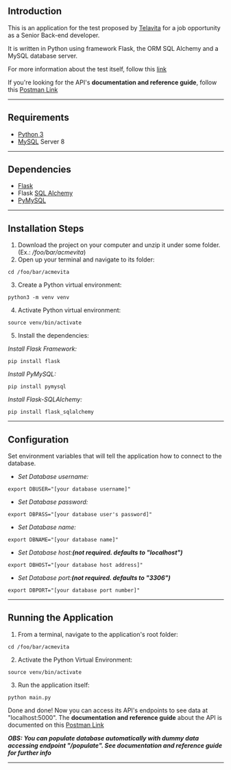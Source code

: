 ## Introduction

This is an application for the test proposed by [Telavita](https://www.telavita.com.br/) for a job opportunity as a Senior Back-end developer.

It is written in Python using framework Flask, the ORM SQL Alchemy and a MySQL database server.

For more information about the test itself, follow this [link](https://gitlab.com/telavita/projeto-backend/-/tree/master)

If you're looking for the API's **documentation and reference guide**, follow this [Postman Link](https://documenter.getpostman.com/view/17465061/U16kq4zE)

---

## Requirements

- [Python 3](https://www.python.org/downloads/)
- [MySQL](https://www.mysql.com/)  Server 8

---

## Dependencies

- [Flask](https://flask.palletsprojects.com/en/2.0.x/)
- Flask [SQL Alchemy](https://www.sqlalchemy.org/)
- [PyMySQL](https://pypi.org/project/PyMySQL/)

---

## Installation Steps

1. Download the project on your computer and unzip it under some folder. (Ex.: */foo/bar/acmevita*)
2. Open up your terminal and navigate to its folder:
```shell
cd /foo/bar/acmevita
```
3. Create a Python virtual environment:
```shell
python3 -m venv venv
```
4. Activate Python virtual environment:
```shell
source venv/bin/activate
```
5. Install the dependencies:

*Install Flask Framework:*
```shell
pip install flask
```
*Install PyMySQL:*
```shell
pip install pymysql
```
*Install Flask-SQLAlchemy:*
```shell
pip install flask_sqlalchemy
```

---

## Configuration
Set environment variables that will tell the application how to connect to the database.

- *Set Database username:*
```shell
export DBUSER="[your database username]"
```
- *Set Database password:*
```shell
export DBPASS="[your database user's password]"
```
- *Set Database name:*
```shell
export DBNAME="[your database name]"
```
- *Set Database host:**(not required. defaults to "localhost")*** 
```shell
export DBHOST="[your database host address]"
```
- *Set Database port:**(not required. defaults to "3306")*** 
```shell
export DBPORT="[your database port number]"
```

---

## Running the Application
1. From a terminal, navigate to the application's root folder:
```shell
cd /foo/bar/acmevita
```

2. Activate the Python Virtual Environment:
```shell
source venv/bin/activate
```

3. Run the application itself:
```shell
python main.py
```

Done and done! Now you can access its API's endpoints to see data at "localhost:5000". The **documentation and reference guide** about the API is 
documented on this [Postman Link](https://documenter.getpostman.com/view/17465061/U16kq4zE)

***OBS: You can populate database automatically with dummy data accessing endpoint "/populate". See **documentation and reference guide** for further info***

---